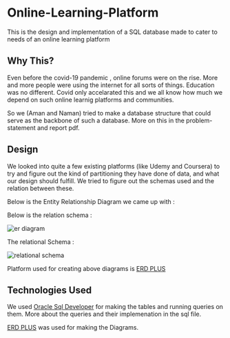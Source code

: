 # Online-Learning-Platform

This is the design and implementation of a SQL database made to cater to needs of an online learning platform

## Why This?

Even before the covid-19 pandemic , online forums were on the rise. More and more people were using the internet for all sorts of things. Education was no different.
Covid only accelarated this and we all know how much we depend on such online learnig platforms and communities.

So we (Aman and Naman) tried to make a database structure that could serve as the backbone of such a database.
More on this in the problem-statement and report pdf.

## Design

We looked into quite a few existing platforms (like Udemy and Coursera) to try and figure out the kind of partitioning they have done of data, and what our design 
should fulfill. We tried to figure out the schemas used and the relation between these.

Below is the Entity Relationship Diagram we came up with : 

Below is the relation schema : 

![er diagram](https://github.com/amanseervi10/Online-Learning-Platform-DBMS/assets/96574101/0997f64c-cc38-4bc3-b2b4-0990ccd4ae12)

The relational Schema : 

![relational schema](https://github.com/amanseervi10/Online-Learning-Platform-DBMS/assets/96574101/2bf3196e-c476-4c47-bcff-04318c4a0578)

Platform used for creating above diagrams is [ERD PLUS](https://erdplus.com/)

## Technologies Used
We used [Oracle Sql Developer](https://www.oracle.com/database/sqldeveloper/) for making the tables and running queries on them.
More about the queries and their implemenation in the sql file.

[ERD PLUS](https://erdplus.com/) was used for making the Diagrams.

